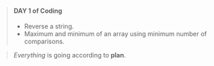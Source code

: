 > #### DAY 1 of Coding
>
> - Reverse a string.
> - Maximum and minimum of an array using minimum number of comparisons.

>  *Everything* is going according to **plan**.